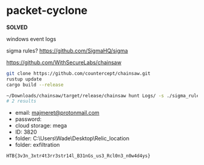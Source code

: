 # packet-cyclone

**SOLVED**

windows event logs

sigma rules? https://github.com/SigmaHQ/sigma

https://github.com/WithSecureLabs/chainsaw

```sh
git clone https://github.com/countercept/chainsaw.git
rustup update
cargo build --release

~/Downloads/chainsaw/target/release/chainsaw hunt Logs/ -s ./sigma_rules/ --mapping ~/Downloads/chainsaw/mappings/sigma-event-logs-all.yml
# 2 results
```

- email: majmeret@protonmail.com
- password: 
- cloud storage: mega
- ID: 3820
- folder: C:\Users\Wade\Desktop\Relic_location
- folder: exfiltration

`HTB{3v3n_3xtr4t3rr3str14l_B31nGs_us3_Rcl0n3_n0w4d4ys}`
